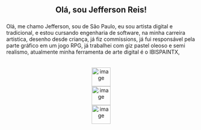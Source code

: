 <h2 align="center">Olá, sou Jefferson Reis!</h2>

###

<p> Olá, me chamo Jefferson, sou de São Paulo, eu sou artista digital e tradicional, e estou cursando engenharia de software, na minha carreira artistica, desenho desde criança, já fiz commissions, já fui responsável pela parte gráfico em um jogo RPG, já trabalhei com giz pastel oleoso e semi realismo, atualmente minha ferramenta de arte digital é o IBISPAINTX, </p>

######

<div align="center">
  <a href=artstation.com/jeffersonreis218  style="text-decoration: none; outline: none; border: none;">
    <img width="50" height="50" alt="image" src="https://github.com/user-attachments/assets/a4d53a4a-55d2-4601-822f-b2ef4312c843" />
<div align="center">
<a href=https://www.instagram.com/jefersonreis218 style="text-decoration: none; outline: none; border: none;">
<img width="50" height="50" alt="image" src="https://github.com/user-attachments/assets/fbeb34d1-7def-4748-b9ab-aaaea2ef19c1" />
<div align="center">
<a href=https://www.tiktok.com/@jeffersonreis218 style="text-decoration: none; outline: none; border: none;">
<img width="50" height="50" alt="image" src="https://github.com/user-attachments/assets/958fe5ec-d2c7-4094-b4a9-a20d3975fdcc" />




  





